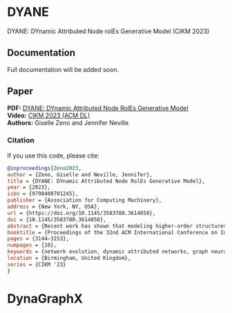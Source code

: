 # DYANE
DYANE: DYnamic Attributed Node rolEs Generative Model (CIKM 2023)

## Documentation
Full documentation will be added soon.

## Paper
**PDF:** [DYANE: DYnamic Attributed Node RolEs Generative Model](paper/CIKM_2023-DYANE-GZeno.pdf)   
**Video:** [CIKM 2023 (ACM DL)](https://dl.acm.org/doi/10.1145/3583780.3614858)  
**Authors:** Giselle Zeno and Jennifer Neville 

### Citation
If you use this code, please cite:

```bibtex
@inproceedings{Zeno2023,
author = {Zeno, Giselle and Neville, Jennifer},
title = {DYANE: DYnamic Attributed Node RolEs Generative Model},
year = {2023},
isbn = {9798400701245},
publisher = {Association for Computing Machinery},
address = {New York, NY, USA},
url = {https://doi.org/10.1145/3583780.3614858},
doi = {10.1145/3583780.3614858},
abstract = {Recent work has shown that modeling higher-order structures, such as motifs or graphlets, can capture the complex network structure and dynamics in a variety of graph domains (e.g., social sciences, biology, chemistry). However, many dynamic networks are not only rich in structure, but also in content information. For example, an academic citation network has content such as the title and abstracts of the papers. Currently, there is a lack of generative models for dynamic networks that also generate content. To address this gap, in this work we propose DYnamic Attributed Node rolEs (DYANE)-a generative model that (i) captures network structure dynamics through temporal motifs, and (ii) extends the structural roles of nodes in motifs (e.g., a node acting as a hub in a wedge) to roles that generate content embeddings. We evaluate DYANE on real-world networks against other dynamic graph generative model baselines. DYANE outperforms the baselines in graph structure and node behavior, improving the KS score for graph metrics by 21-31\% and node metrics by 17-27\% on average, and produces content embeddings similar to the observed network. We also derive a methodology to evaluate the content embeddings generated by nodes, taking into account keywords extracted from the content (as topic representations), and using distance metrics.},
booktitle = {Proceedings of the 32nd ACM International Conference on Information and Knowledge Management},
pages = {3144–3153},
numpages = {10},
keywords = {network evolution, dynamic attributed networks, graph neural networks, motifs, temporal attributed graphs},
location = {Birmingham, United Kingdom},
series = {CIKM '23}
}
```
# DynaGraphX
